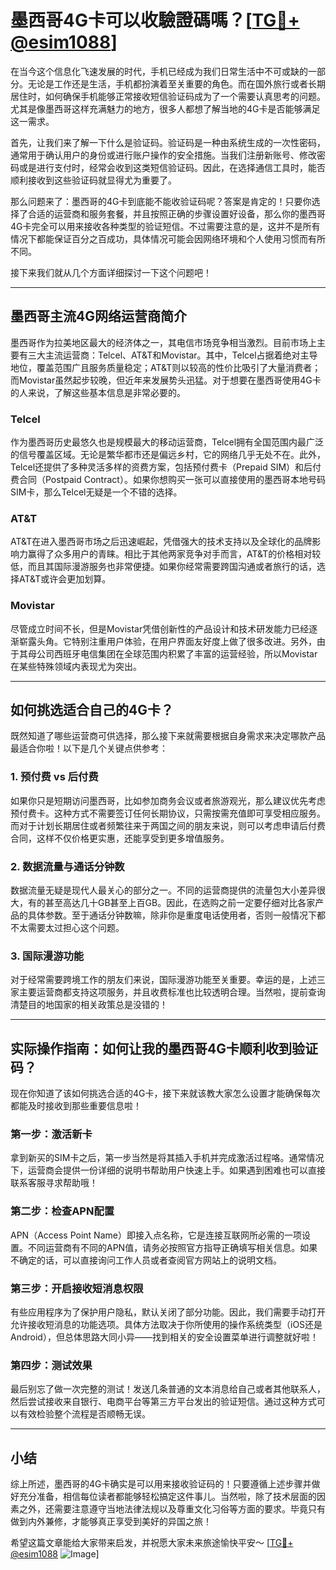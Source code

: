 # 墨西哥4G卡可以收驗證碼嗎？[[TG💪+ @esim1088](https://t.me/s/esim1088)]

在当今这个信息化飞速发展的时代，手机已经成为我们日常生活中不可或缺的一部分。无论是工作还是生活，手机都扮演着至关重要的角色。而在国外旅行或者长期居住时，如何确保手机能够正常接收短信验证码成为了一个需要认真思考的问题。尤其是像墨西哥这样充满魅力的地方，很多人都想了解当地的4G卡是否能够满足这一需求。

首先，让我们来了解一下什么是验证码。验证码是一种由系统生成的一次性密码，通常用于确认用户的身份或进行账户操作的安全措施。当我们注册新账号、修改密码或是进行支付时，经常会收到这类短信验证码。因此，在选择通信工具时，能否顺利接收到这些验证码就显得尤为重要了。

那么问题来了：墨西哥的4G卡到底能不能收验证码呢？答案是肯定的！只要你选择了合适的运营商和服务套餐，并且按照正确的步骤设置好设备，那么你的墨西哥4G卡完全可以用来接收各种类型的验证短信。不过需要注意的是，这并不是所有情况下都能保证百分之百成功，具体情况可能会因网络环境和个人使用习惯而有所不同。

接下来我们就从几个方面详细探讨一下这个问题吧！

---

## 墨西哥主流4G网络运营商简介

墨西哥作为拉美地区最大的经济体之一，其电信市场竞争相当激烈。目前市场上主要有三大主流运营商：Telcel、AT&T和Movistar。其中，Telcel占据着绝对主导地位，覆盖范围广且服务质量稳定；AT&T则以较高的性价比吸引了大量消费者；而Movistar虽然起步较晚，但近年来发展势头迅猛。对于想要在墨西哥使用4G卡的人来说，了解这些基本信息是非常必要的。

### Telcel
作为墨西哥历史最悠久也是规模最大的移动运营商，Telcel拥有全国范围内最广泛的信号覆盖区域。无论是繁华都市还是偏远乡村，它的网络几乎无处不在。此外，Telcel还提供了多种灵活多样的资费方案，包括预付费卡（Prepaid SIM）和后付费合同（Postpaid Contract）。如果你想购买一张可以直接使用的墨西哥本地号码SIM卡，那么Telcel无疑是一个不错的选择。

### AT&T
AT&T在进入墨西哥市场之后迅速崛起，凭借强大的技术支持以及全球化的品牌影响力赢得了众多用户的青睐。相比于其他两家竞争对手而言，AT&T的价格相对较低，而且其国际漫游服务也非常便捷。如果你经常需要跨国沟通或者旅行的话，选择AT&T或许会更加划算。

### Movistar
尽管成立时间不长，但是Movistar凭借创新性的产品设计和技术研发能力已经逐渐崭露头角。它特别注重用户体验，在用户界面友好度上做了很多改进。另外，由于其母公司西班牙电信集团在全球范围内积累了丰富的运营经验，所以Movistar在某些特殊领域内表现尤为突出。

---

## 如何挑选适合自己的4G卡？

既然知道了哪些运营商可供选择，那么接下来就需要根据自身需求来决定哪款产品最适合你啦！以下是几个关键点供参考：

### 1. 预付费 vs 后付费
如果你只是短期访问墨西哥，比如参加商务会议或者旅游观光，那么建议优先考虑预付费卡。这种方式不需要签订任何长期协议，只需按需充值即可享受相应服务。而对于计划长期居住或者频繁往来于两国之间的朋友来说，则可以考虑申请后付费合同，这样不仅价格更实惠，还能享受到更多增值服务。

### 2. 数据流量与通话分钟数
数据流量无疑是现代人最关心的部分之一。不同的运营商提供的流量包大小差异很大，有的甚至高达几十GB甚至上百GB。因此，在选购之前一定要仔细对比各家产品的具体参数。至于通话分钟数嘛，除非你是重度电话使用者，否则一般情况下都不太需要太过担心这个问题。

### 3. 国际漫游功能
对于经常需要跨境工作的朋友们来说，国际漫游功能至关重要。幸运的是，上述三家主要运营商都支持这项服务，并且收费标准也比较透明合理。当然啦，提前查询清楚目的地国家的相关政策总是没错的！

---

## 实际操作指南：如何让我的墨西哥4G卡顺利收到验证码？

现在你知道了该如何挑选合适的4G卡，接下来就该教大家怎么设置才能确保每次都能及时接收到那些重要信息啦！

### 第一步：激活新卡
拿到新买的SIM卡之后，第一步当然是将其插入手机并完成激活过程咯。通常情况下，运营商会提供一份详细的说明书帮助用户快速上手。如果遇到困难也可以直接联系客服寻求帮助哦！

### 第二步：检查APN配置
APN（Access Point Name）即接入点名称，它是连接互联网所必需的一项设置。不同运营商有不同的APN值，请务必按照官方指导正确填写相关信息。如果不确定的话，可以直接询问工作人员或者查阅官方网站上的说明文档。

### 第三步：开启接收短消息权限
有些应用程序为了保护用户隐私，默认关闭了部分功能。因此，我们需要手动打开允许接收短消息的功能选项。具体方法取决于你所使用的操作系统类型（iOS还是Android），但总体思路大同小异——找到相关的安全设置菜单进行调整就好啦！

### 第四步：测试效果
最后别忘了做一次完整的测试！发送几条普通的文本消息给自己或者其他联系人，然后尝试接收来自银行、电商平台等第三方平台发出的验证短信。通过这种方式可以有效检验整个流程是否顺畅无误。

---

## 小结

综上所述，墨西哥的4G卡确实是可以用来接收验证码的！只要遵循上述步骤并做好充分准备，相信每位读者都能够轻松搞定这件事儿。当然啦，除了技术层面的因素之外，还需要注意遵守当地法律法规以及尊重文化习俗等方面的要求。毕竟只有做到内外兼修，才能够真正享受到美好的异国之旅！

希望这篇文章能给大家带来启发，并祝愿大家未来旅途愉快平安～ [[TG💪+ @esim1088](https://t.me/s/esim1088) ![Image](https://i.postimg.cc/4NQfJmqS/Snipaste-2025-05-13-00-14-12.png)]